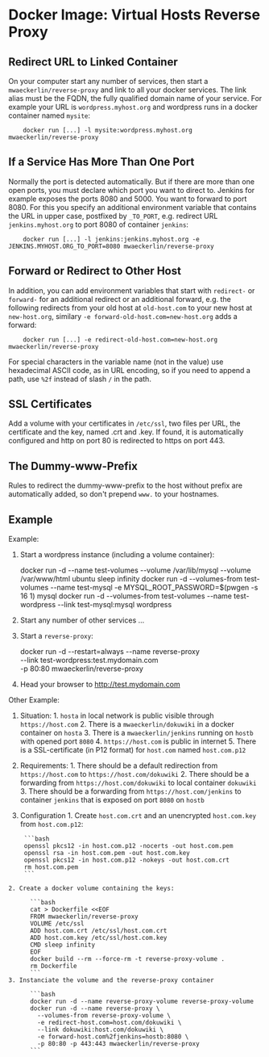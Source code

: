 # Docker Image: Virtual Hosts Reverse Proxy

## Redirect URL to Linked Container

On your computer start any number of services, then start a `mwaeckerlin/reverse-proxy` and link to all your docker services. The link alias must be the FQDN, the fully qualified domain name of your service. For example your URL is `wordpress.myhost.org` and wordpress runs in a docker container named `mysite`:

        docker run [...] -l mysite:wordpress.myhost.org mwaeckerlin/reverse-proxy

## If a Service Has More Than One Port

Normally the port is detected automatically. But if there are more than one open ports, you must declare which port you want to direct to. Jenkins for example exposes the ports 8080 and 5000. You want to forward to port 8080. For this you specify an additional environment variable that contains the URL in upper case, postfixed by `_TO_PORT`, e.g. redirect URL `jenkins.myhost.org` to port 8080 of container `jenkins`:

        docker run [...] -l jenkins:jenkins.myhost.org -e JENKINS.MYHOST.ORG_TO_PORT=8080 mwaeckerlin/reverse-proxy

## Forward or Redirect to Other Host

In addition, you can add environment variables that start with `redirect-` or `forward-` for an additional redirect or an additional forward, e.g. the following redirects from your old host at `old-host.com` to your new host at `new-host.org`, similary `-e forward-old-host.com=new-host.org` adds a forward:

        docker run [...] -e redirect-old-host.com=new-host.org mwaeckerlin/reverse-proxy

For special characters in the variable name (not in the value) use hexadecimal ASCII code, as in URL encoding, so if you need to append a path, use `%2f` instead of slash `/` in the path.

## SSL Certificates

Add a volume with your certificates in `/etc/ssl`, two files per URL, the certificate and the key, named <url>.crt and <url>.key. If found, it is automatically configured and http on port 80 is redirected to https on port 443.

## The Dummy-www-Prefix

Rules to redirect the dummy-www-prefix to the host without prefix are automatically added, so don't prepend `www.` to your hostnames.

## Example

Example:

  1. Start a wordpress instance (including a volume container):

        docker run -d --name test-volumes --volume /var/lib/mysql --volume /var/www/html ubuntu sleep infinity
        docker run -d --volumes-from test-volumes --name test-mysql -e MYSQL_ROOT_PASSWORD=$(pwgen -s 16 1) mysql
        docker run -d --volumes-from test-volumes --name test-wordpress --link test-mysql:mysql wordpress
  2. Start any number of other services ...
  3. Start a `reverse-proxy`: 

        docker run -d --restart=always --name reverse-proxy \
          --link test-wordpress:test.mydomain.com \
          -p 80:80 mwaeckerlin/reverse-proxy
  4. Head your browser to http://test.mydomain.com

Other Example:

  1. Situation:
    1. `hosta` in local network is public visible through `https://host.com`
    2. There is a `mwaeckerlin/dokuwiki` in a docker container on `hosta`
    3. There is a `mwaeckerlin/jenkins` running on `hostb` with opened port `8080`
    4. `https://host.com` is public in internet
    5. There is a SSL-certificate (in P12 format) for `host.com` named `host.com.p12`
  2. Requirements:
    1. There should be a default redirection from `https://host.com` to `https://host.com/dokuwiki`
    2. There should be a forwarding from `https://host.com/dokuwiki` to local container `dokuwiki`
    3. There should be a forwarding from `https://host.com/jenkins` to container `jenkins` that is exposed on port `8080` on `hostb`
  3. Configuration
    1. Create `host.com.crt` and an unencrypted `host.com.key` from `host.com.p12`: 

          ```bash
          openssl pkcs12 -in host.com.p12 -nocerts -out host.com.pem
          openssl rsa -in host.com.pem -out host.com.key
          openssl pkcs12 -in host.com.p12 -nokeys -out host.com.crt
          rm host.com.pem
          ```
    2. Create a docker volume containing the keys: 

          ```bash
          cat > Dockerfile <<EOF
          FROM mwaeckerlin/reverse-proxy
          VOLUME /etc/ssl
          ADD host.com.crt /etc/ssl/host.com.crt
          ADD host.com.key /etc/ssl/host.com.key
          CMD sleep infinity
          EOF
          docker build --rm --force-rm -t reverse-proxy-volume .
          rm Dockerfile
          ```
    3. Instanciate the volume and the reverse-proxy container 

          ```bash
          docker run -d --name reverse-proxy-volume reverse-proxy-volume
          docker run -d --name reverse-proxy \
            --volumes-from reverse-proxy-volume \
            -e redirect-host.com=host.com/dokuwiki \
            --link dokuwiki:host.com/dokuwiki \
            -e forward-host.com%2fjenkins=hostb:8080 \
            -p 80:80 -p 443:443 mwaeckerlin/reverse-proxy
          ```

